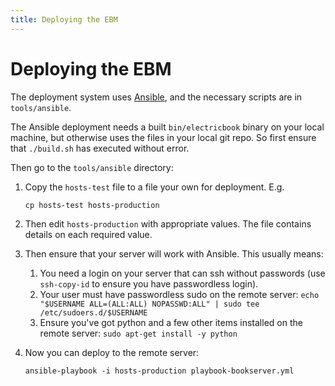 ```yaml
---
title: Deploying the EBM
---
```


# Deploying the EBM

The deployment system uses [Ansible](https://www.ansible.com), and the necessary scripts are in `tools/ansible`.

The Ansible deployment needs a built `bin/electricbook` binary on your local machine, but otherwise uses the files in your local git repo. So first ensure that `./build.sh` has executed without error.

Then go to the `tools/ansible` directory:

1. Copy the `hosts-test` file to a file your own for deployment. E.g.

       cp hosts-test hosts-production

2. Then edit `hosts-production` with appropriate values. The file contains details on each required value.
3. Then ensure that your server will work with Ansible. This usually means:

    1. You need a login on your server that can ssh without passwords (use `ssh-copy-id` to ensure you have passwordless login).
    2. Your user must have passwordless sudo on the remote server: `echo "$USERNAME ALL=(ALL:ALL) NOPASSWD:ALL" | sudo tee /etc/sudoers.d/$USERNAME`
    3. Ensure you've got python and a few other items installed on the remote server: `sudo apt-get install -y python`

4. Now you can deploy to the remote server:

       ansible-playbook -i hosts-production playbook-bookserver.yml
